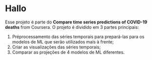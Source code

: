 # Hallo #

Esse projeto é parte do **Compare time series predictions of COVID-19 deaths** from Coursera. O projeto é dividido em 3 partes principais:
1. Préprocessamento das séries temporais para prepará-las para os modelos de ML que serão utilizados mais à frente;
2. Criar as visualizações das séries temporais;
3. Comparar as projeções de 4 modelos de ML diferentes.

